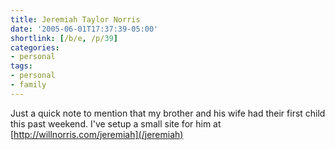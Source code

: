 ```yaml
---
title: Jeremiah Taylor Norris
date: '2005-06-01T17:37:39-05:00'
shortlink: [/b/e, /p/39]
categories:
- personal
tags:
- personal
- family
---
```

Just a quick note to mention that my brother and his wife had their first child this past weekend.  I've setup a small
site for him at [http://willnorris.com/jeremiah](/jeremiah)
